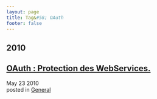 ```yaml
---
layout: page
title: Tag&#58; OAuth
footer: false
---
```


<div id="blog-archives" class="category">
<h2>2010</h2>

<article>
<h1><a href="/2010/05/23/oauth-protection-des-webservices/index.html">OAuth : Protection des WebServices.</a></h1>
<time datetime="2010-05-23T00:00:00-06:00" pubdate><span class='month'>May</span> <span class='day'>23</span> <span class='year'>2010</span></time>
<footer>
<span class="categories">posted in 
<a href='/categories/general/'>General</a></span>
</footer>
</article>
</div>
